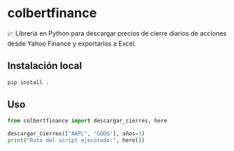 # colbertfinance

📈 Librería en Python para descargar precios de cierre diarios de acciones desde Yahoo Finance y exportarlos a Excel.

## Instalación local

```bash
pip install .
```

## Uso

```python
from colbertfinance import descargar_cierres, here

descargar_cierres(["AAPL", "GOOG"], años=3)
print("Ruta del script ejecutado:", here())
```
